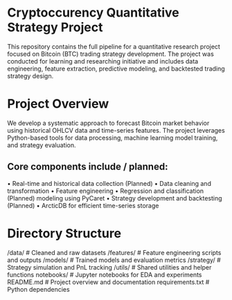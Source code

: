 # Cryptoccurency Quantitative Strategy Project
This repository contains the full pipeline for a quantitative research project focused on Bitcoin (BTC) trading strategy development. The project was conducted for learning and researching initiative and includes data engineering, feature extraction, predictive modeling, and backtested trading strategy design.

# Project Overview
We develop a systematic approach to forecast Bitcoin market behavior using historical OHLCV data and time-series features. The project leverages Python-based tools for data processing, machine learning model training, and strategy evaluation.
## Core components include / planned:
• Real-time and historical data collection (Planned)
• Data cleaning and transformation
• Feature engineering
• Regression and classification (Planned) modeling using PyCaret
• Strategy development and backtesting (Planned)
• ArcticDB for efficient time-series storage

# Directory Structure
/data/              # Cleaned and raw datasets
/features/          # Feature engineering scripts and outputs
/models/            # Trained models and evaluation metrics
/strategy/          # Strategy simulation and PnL tracking
/utils/             # Shared utilities and helper functions
notebooks/          # Jupyter notebooks for EDA and experiments
README.md           # Project overview and documentation
requirements.txt    # Python dependencies
